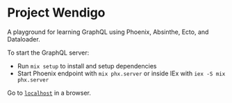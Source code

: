# Project Wendigo

A playground for learning GraphQL using Phoenix, Absinthe, Ecto, and Dataloader.

To start the GraphQL server:

  * Run `mix setup` to install and setup dependencies
  * Start Phoenix endpoint with `mix phx.server` or inside IEx with `iex -S mix phx.server`

Go to [`localhost`](http://localhost:8085/wendigo/api/graphiql) in a browser.
